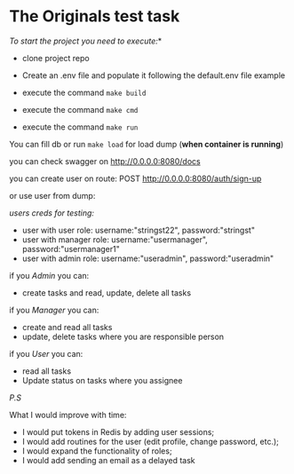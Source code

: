 # The Originals test task

*To start the project you need to execute:**

* clone project repo
* Create an .env file and populate it following the default.env file example

* execute the command `make build`
* execute the command `make cmd`
* execute the command `make run`

You can fill db or run `make load` for load dump (**when container is running**)

you can check swagger on http://0.0.0.0:8080/docs


you can create user on route: POST http://0.0.0.0:8080/auth/sign-up

or use user from dump:

*users creds for testing:*
* user with user role: username:"stringst22", password:"stringst"
* user with manager role: username:"usermanager", password:"usermanager1"
* user with admin role: username:"useradmin", password:"useradmin"


if you *Admin* you can: 

* create tasks and read, update, delete all tasks

if you *Manager* you can: 

* create and read all tasks 
*  update, delete tasks where you are responsible person

if you *User* you can: 

* read all tasks 
* Update status on tasks where you assignee


*P.S*

What I would improve with time:
* I would put tokens in Redis by adding user sessions;
* I would add routines for the user (edit profile, change password, etc.);
* I would expand the functionality of roles;
* I would add sending an email as a delayed task